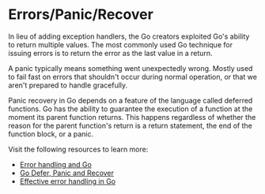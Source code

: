 # Errors/Panic/Recover

In lieu of adding exception handlers, the Go creators exploited Go's ability to return multiple values. The most commonly used Go technique for issuing errors is to return the error as the last value in a return.

A panic typically means something went unexpectedly wrong. Mostly used to fail fast on errors that shouldn't occur during normal operation, or that we aren't prepared to handle gracefully.

Panic recovery in Go depends on a feature of the language called deferred functions. Go has the ability to guarantee the execution of a function at the moment its parent function returns. This happens regardless of whether the reason for the parent function's return is a return statement, the end of the function block, or a panic.

Visit the following resources to learn more:

- [Error handling and Go](https://go.dev/blog/error-handling-and-go)
- [Go Defer, Panic and Recover](https://go.dev/blog/defer-panic-and-recover)
- [Effective error handling in Go](https://earthly.dev/blog/golang-errors/)
